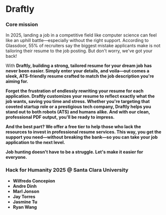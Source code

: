 # Draftly

### Core mission

In 2025, landing a job in a competitive field like computer science can feel like an uphill battle—especially without the right support. According to Glassdoor, 55% of recruiters say the biggest mistake applicants make is not tailoring their resume to the job posting. But don't worry, we've got your back!

With <b>Draftly<b>, building a strong, tailored resume for your dream job has never been easier. Simply enter your details, and voila—out comes a sleek, ATS-friendly resume crafted to match the job description you're aiming for.

Forget the frustration of endlessly rewriting your resume for each application. Draftly customizes your resume to reflect exactly what the job wants, saving you time and stress. Whether you're targeting that coveted startup role or a prestigious tech company, Draftly helps you stand out to both robots (ATS) and humans alike. And with our clean, professional PDF output, you'll be ready to impress.

And the best part? We offer a free tier to help those who lack the resources to invest in professional resume services. This way, you get the support you need—without breaking the bank—so you can take your job application to the next level.

Job hunting doesn't have to be a struggle. Let's make it easier for everyone.

### Hack for Humanity 2025 @ Santa Clara University

- Wilfredo Concepion
- Andre Dinh
- Marl Jonson
- Jay Torres
- Jasmine Tu
- Ryan Wang
